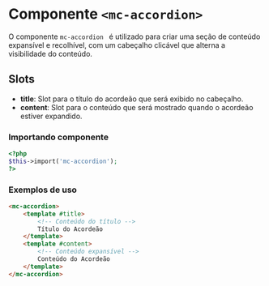 # Componente `<mc-accordion>`
O componente  `mc-accordion ` é utilizado para criar uma seção de conteúdo expansível e recolhível, com um cabeçalho clicável que alterna a visibilidade do conteúdo.

## Slots
- **title**: Slot para o título do acordeão que será exibido no cabeçalho.
- **content**: Slot para o conteúdo que será mostrado quando o acordeão estiver expandido.

### Importando componente
```PHP
<?php 
$this->import('mc-accordion');
?>
```

### Exemplos de uso
```HTML
<mc-accordion>
    <template #title>
        <!-- Conteúdo do título -->
        Título do Acordeão
    </template>
    <template #content>
        <!-- Conteúdo expansível -->
        Conteúdo do Acordeão
    </template>
</mc-accordion>
```